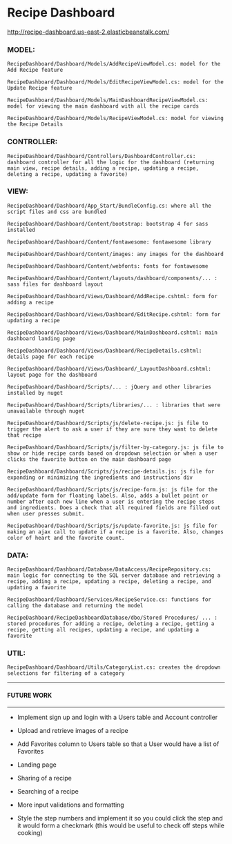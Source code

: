 # Recipe Dashboard

http://recipe-dashboard.us-east-2.elasticbeanstalk.com/

### MODEL:

	RecipeDashboard/Dashboard/Models/AddRecipeViewModel.cs: model for the Add Recipe feature

	RecipeDashboard/Dashboard/Models/EditRecipeViewModel.cs: model for the Update Recipe feature

	RecipeDashboard/Dashboard/Models/MainDashboardRecipeViewModel.cs: model for viewing the main dashboard with all the recipe cards

	RecipeDashboard/Dashboard/Models/RecipeViewModel.cs: model for viewing the Recipe Details


### CONTROLLER:

	RecipeDashboard/Dashboard/Controllers/DashboardController.cs: dashboard controller for all the logic for the dashboard (returning main view, recipe details, adding a recipe, updating a recipe, deleting a recipe, updating a favorite)


### VIEW:

	RecipeDashboard/Dashboard/App_Start/BundleConfig.cs: where all the script files and css are bundled

	RecipeDashboard/Dashboard/Content/bootstrap: bootstrap 4 for sass installed

	RecipeDashboard/Dashboard/Content/fontawesome: fontawesome library

	RecipeDashboard/Dashboard/Content/images: any images for the dashboard

	RecipeDashboard/Dashboard/Content/webfonts: fonts for fontawesome

	RecipeDashboard/Dashboard/Content/layouts/dashboard/components/... : sass files for dashboard layout

	RecipeDashboard/Dashboard/Views/Dashboard/AddRecipe.cshtml: form for adding a recipe

	RecipeDashboard/Dashboard/Views/Dashboard/EditRecipe.cshtml: form for updating a recipe

	RecipeDashboard/Dashboard/Views/Dashboard/MainDashboard.cshtml: main dashboard landing page

	RecipeDashboard/Dashboard/Views/Dashboard/RecipeDetails.cshtml: details page for each recipe

	RecipeDashboard/Dashboard/Views/Dashboard/_LayoutDashboard.cshtml: layout page for the dashboard

	RecipeDashboard/Dashboard/Scripts/... : jQuery and other libraries installed by nuget

	RecipeDashboard/Dashboard/Scripts/libraries/... : libraries that were unavailable through nuget

	RecipeDashboard/Dashboard/Scripts/js/delete-recipe.js: js file to trigger the alert to ask a user if they are sure they want to delete that recipe

	RecipeDashboard/Dashboard/Scripts/js/filter-by-category.js: js file to show or hide recipe cards based on dropdown selection or when a user clicks the favorite button on the main dashboard page

	RecipeDashboard/Dashboard/Scripts/js/recipe-details.js: js file for expanding or minimizing the ingredients and instructions div

	RecipeDashboard/Dashboard/Scripts/js/recipe-form.js: js file for the add/update form for floating labels. Also, adds a bullet point or number after each new line when a user is entering the recipe steps and ingredients. Does a check that all required fields are filled out when user presses submit.

	RecipeDashboard/Dashboard/Scripts/js/update-favorite.js: js file for making an ajax call to update if a recipe is a favorite. Also, changes color of heart and the favorite count.


### DATA:

	RecipeDashboard/Dashboard/Database/DataAccess/RecipeRepository.cs: main logic for connecting to the SQL server database and retrieving a recipe, adding a recipe, updating a recipe, deleting a recipe, and updating a favorite

	RecipeDashboard/Dashboard/Services/RecipeService.cs: functions for calling the database and returning the model
	
	RecipeDashboard/RecipeDashboardDatabase/dbo/Stored Procedures/ ... : stored procedures for adding a recipe, deleting a recipe, getting a recipe, getting all recipes, updating a recipe, and updating a favorite


### UTIL:

	RecipeDashboard/Dashboard/Utils/CategoryList.cs: creates the dropdown selections for filtering of a category



*********************
#### FUTURE WORK
*********************

- Implement sign up and login with a Users table and Account controller

- Upload and retrieve images of a recipe

- Add Favorites column to Users table so that a User would have a list of Favorites

- Landing page

- Sharing of a recipe

- Searching of a recipe

- More input validations and formatting

- Style the step numbers and implement it so you could click the step and it would form a checkmark (this would be useful to check off steps while cooking)